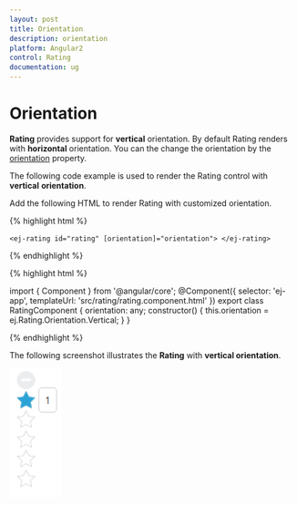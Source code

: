 ```yaml
---
layout: post
title: Orientation
description: orientation
platform: Angular2
control: Rating
documentation: ug
---
```


# Orientation

**Rating** provides support for **vertical** orientation. By default Rating renders with **horizontal** orientation. You can the change the orientation by the [orientation](https://help.syncfusion.com/api/js/ejrating#members:orientation) property.

The following code example is used to render the Rating control with **vertical** **orientation**.

 Add the following HTML to render Rating with customized orientation.

{% highlight html %}

    <ej-rating id="rating" [orientation]="orientation"> </ej-rating>
    
 {% endhighlight %}

{% highlight html %}

import { Component } from '@angular/core';
@Component({
    selector: 'ej-app',
    templateUrl: 'src/rating/rating.component.html'
})
export class RatingComponent {
    orientation: any;
    constructor() {
        this.orientation = ej.Rating.Orientation.Vertical;
    }
}

{% endhighlight %}

The following screenshot illustrates the **Rating** with **vertical orientation**.

![](Orientation_images/Orientation_img1.png)